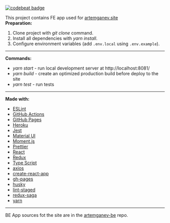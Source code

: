 [![codebeat badge](https://codebeat.co/badges/dd98a6ea-1863-4ddc-ac08-53922563ca20)](https://codebeat.co/projects/github-com-artyom-88-artyom-88-github-io-develop)
 
 This project contains FE app used for [artemganev.site](https://artemganev.site)  
**Preparation:**
1. Clone project with *git clone* command.
2. Install all dependencies with *yarn install*.
3. Configure environment variables (add `.env.local` using `.env.example`).
- - - -
**Commands:**
* *yarn start* - run local development server at http://localhost:8081/
* *yarn build* - create an optimized production build before deploy to the site
* *yarn test* - run tests 
- - - -
**Made with:**
* [ESLint](https://eslint.org)
* [GitHub Actions](https://docs.github.com/en/actions)
* [GitHub Pages](https://pages.github.com)
* [Heroku](https://www.heroku.com)
* [Jest](https://jestjs.io)
* [Material UI](https://material-ui.com)
* [Moment.js](https://momentjs.com)
* [Prettier](https://prettier.io)
* [React](https://reactjs.org)
* [Redux](https://redux.js.org)
* [Type Script](https://www.typescriptlang.org)
* [axios](https://github.com/axios/axios)
* [create-react-app](https://create-react-app.dev)
* [gh-pages](https://github.com/tschaub/gh-pages)
* [husky](https://github.com/typicode/husky)
* [lint-staged](https://github.com/okonet/lint-staged)
* [redux-saga](https://redux-saga.js.org)
* [yarn](https://yarnpkg.com)
- - - -
BE App sources fot the site are in the [artemganev-be](https://github.com/artyom-88/artemganev-be) repo.
